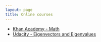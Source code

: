 ```yaml
---
layout: page
title: Online courses
---
```


* [Khan Academy - Math](https://www.khanacademy.org/math)
* [Udacity - Eigenvectors and Eigenvalues](https://eu.udacity.com/course/eigenvectors-and-eigenvalues--ud104)

